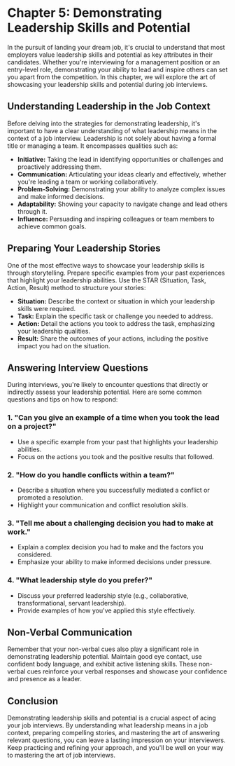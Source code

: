 Chapter 5: Demonstrating Leadership Skills and Potential
========================================================

In the pursuit of landing your dream job, it's crucial to understand that most employers value leadership skills and potential as key attributes in their candidates. Whether you're interviewing for a management position or an entry-level role, demonstrating your ability to lead and inspire others can set you apart from the competition. In this chapter, we will explore the art of showcasing your leadership skills and potential during job interviews.

Understanding Leadership in the Job Context
-------------------------------------------

Before delving into the strategies for demonstrating leadership, it's important to have a clear understanding of what leadership means in the context of a job interview. Leadership is not solely about having a formal title or managing a team. It encompasses qualities such as:

* **Initiative:** Taking the lead in identifying opportunities or challenges and proactively addressing them.
* **Communication:** Articulating your ideas clearly and effectively, whether you're leading a team or working collaboratively.
* **Problem-Solving:** Demonstrating your ability to analyze complex issues and make informed decisions.
* **Adaptability:** Showing your capacity to navigate change and lead others through it.
* **Influence:** Persuading and inspiring colleagues or team members to achieve common goals.

Preparing Your Leadership Stories
---------------------------------

One of the most effective ways to showcase your leadership skills is through storytelling. Prepare specific examples from your past experiences that highlight your leadership abilities. Use the STAR (Situation, Task, Action, Result) method to structure your stories:

* **Situation:** Describe the context or situation in which your leadership skills were required.
* **Task:** Explain the specific task or challenge you needed to address.
* **Action:** Detail the actions you took to address the task, emphasizing your leadership qualities.
* **Result:** Share the outcomes of your actions, including the positive impact you had on the situation.

Answering Interview Questions
-----------------------------

During interviews, you're likely to encounter questions that directly or indirectly assess your leadership potential. Here are some common questions and tips on how to respond:

### 1. "Can you give an example of a time when you took the lead on a project?"

* Use a specific example from your past that highlights your leadership abilities.
* Focus on the actions you took and the positive results that followed.

### 2. "How do you handle conflicts within a team?"

* Describe a situation where you successfully mediated a conflict or promoted a resolution.
* Highlight your communication and conflict resolution skills.

### 3. "Tell me about a challenging decision you had to make at work."

* Explain a complex decision you had to make and the factors you considered.
* Emphasize your ability to make informed decisions under pressure.

### 4. "What leadership style do you prefer?"

* Discuss your preferred leadership style (e.g., collaborative, transformational, servant leadership).
* Provide examples of how you've applied this style effectively.

Non-Verbal Communication
------------------------

Remember that your non-verbal cues also play a significant role in demonstrating leadership potential. Maintain good eye contact, use confident body language, and exhibit active listening skills. These non-verbal cues reinforce your verbal responses and showcase your confidence and presence as a leader.

Conclusion
----------

Demonstrating leadership skills and potential is a crucial aspect of acing your job interviews. By understanding what leadership means in a job context, preparing compelling stories, and mastering the art of answering relevant questions, you can leave a lasting impression on your interviewers. Keep practicing and refining your approach, and you'll be well on your way to mastering the art of job interviews.
